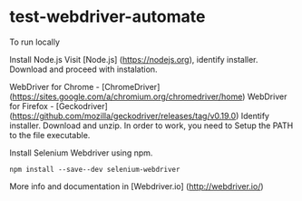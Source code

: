 # test-webdriver-automate

To run locally

Install Node.js
Visit [Node.js] (https://nodejs.org), identify installer. Download and proceed with instalation.

WebDriver for Chrome - [ChromeDriver] (https://sites.google.com/a/chromium.org/chromedriver/home)
WebDriver for Firefox - [Geckodriver] (https://github.com/mozilla/geckodriver/releases/tag/v0.19.0)
Identify installer. Download and unzip.
In order to work, you need to Setup the PATH to the file executable.

Install Selenium Webdriver using npm.
```
npm install --save--dev selenium-webdriver
```

More info and documentation in [Webdriver.io] (http://webdriver.io/)
